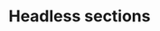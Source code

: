 ---
cascade:
- build:
    list: local
    publishResources: false
    render: never
title: Headless sections
---